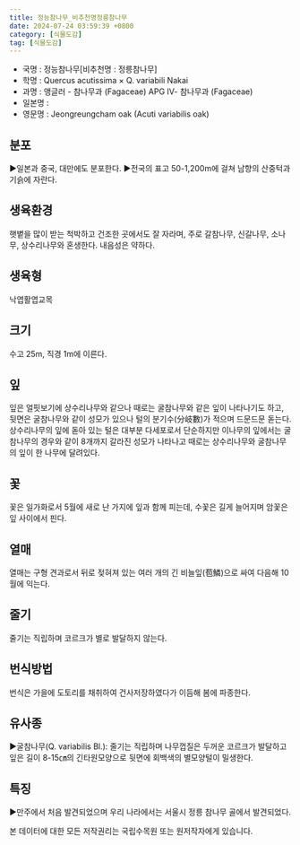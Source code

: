 ```yaml
---
title: 정능참나무_비추천명정릉참나무
date: 2024-07-24 03:59:39 +0800
category: [식물도감]
tag: [식물도감]
---
```




- 국명 : 정능참나무[비추천명 : 정릉참나무]
- 학명 : Quercus acutissima × Q. variabili Nakai
- 과명 : 앵글러 - 참나무과 (Fagaceae) APG Ⅳ- 참나무과 (Fagaceae)
- 일본명 : 
- 영문명 : Jeongreungcham oak (Acuti variabilis oak)


## 분포
▶일본과 중국, 대만에도 분포한다.▶전국의 표고 50-1,200m에 걸쳐 남향의 산중턱과 기슭에 자란다.
## 생육환경
햇볕을 많이 받는 척박하고 건조한 곳에서도 잘 자라며, 주로 갈참나무, 신갈나무, 소나무, 상수리나무와 혼생한다. 내음성은 약하다.
## 생육형
낙엽활엽교목
## 크기
수고 25m, 직경 1m에 이른다.
## 잎
잎은 얼핏보기에 상수리나무와 같으나 때로는 굴참나무와 같은 잎이 나타나기도 하고, 뒷면은 굴참나무와 같이 성모가 있으나 털의 분기수(分岐數)가 적으며 드문드문 돋는다. 상수리나무의 잎에 돋아 있는 털은 대부분 다세포로서 단순하지만 이나무의 잎에서는 굴참나무의 경우와 같이 8개까지 갈라진 성모가 나타나고 때로는 상수리나무와 굴참나무의 잎이 한 나무에 달려있다.
## 꽃
꽃은 일가화로서 5월에 새로 난 가지에 잎과 함께 피는데, 수꽃은 길게 늘어지며 암꽃은 잎 사이에서 핀다.
## 열매
열매는 구형 견과로서 뒤로 젖혀져 있는 여러 개의 긴 비늘잎(苞鱗)으로 싸여 다음해 10월에 익는다. 
## 줄기
줄기는 직립하며 코르크가 별로 발달하지 않는다.
## 번식방법
번식은 가을에 도토리를 채취하여 건사저장하였다가 이듬해 봄에 파종한다.
## 유사종
▶굴참나무(Q. variabilis Bl.): 줄기는 직립하며 나무껍질은 두꺼운 코르크가 발달하고 잎은 길이 8-15㎝의 긴타원모양으로 뒷면에 회백색의 별모양털이 밀생한다.
## 특징
▶만주에서 처음 발견되었으며 우리 나라에서는 서울시 정릉 참나무 골에서 발견되었다.






본 데이터에 대한 모든 저작권리는 국립수목원 또는 원저작자에게 있습니다.

